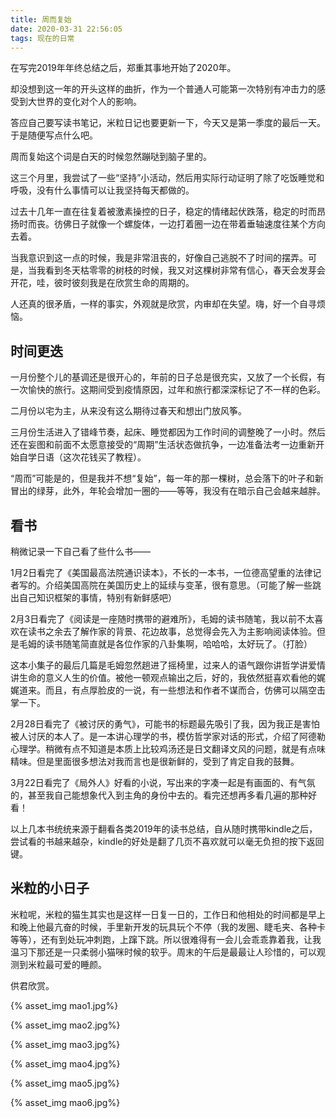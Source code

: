```yaml
---
title: 周而复始
date: 2020-03-31 22:56:05
tags: 现在的日常
---
```


在写完2019年年终总结之后，郑重其事地开始了2020年。

却没想到这一年的开头这样的曲折，作为一个普通人可能第一次特别有冲击力的感受到大世界的变化对个人的影响。

答应自己要写读书笔记，米粒日记也要更新一下，今天又是第一季度的最后一天。于是随便写点什么吧。

周而复始这个词是白天的时候忽然蹦哒到脑子里的。

这三个月里，我尝试了一些“坚持”小活动，然后用实际行动证明了除了吃饭睡觉和呼吸，没有什么事情可以让我坚持每天都做的。

过去十几年一直在往复着被激素操控的日子，稳定的情绪起伏跌落，稳定的时而昂扬时而丧。彷佛日子就像一个螺旋体，一边打着圈一边在带着垂轴速度往某个方向去着。

当我意识到这一点的时候，我是非常沮丧的，好像自己逃脱不了时间的摆弄。可是，当我看到冬天枯零零的树枝的时候，我又对这棵树非常有信心，春天会发芽会开花，哇，彼时彼刻我是在欣赏生命的周期的。

人还真的很矛盾，一样的事实，外观就是欣赏，内审却在失望。嗨，好一个自寻烦恼。

## 时间更迭

一月份整个儿的基调还是很开心的，年前的日子总是很充实，又放了一个长假，有一次愉快的旅行。这期间受到疫情原因，过年和旅行都深深标记了不一样的色彩。

二月份以宅为主，从来没有这么期待过春天和想出门放风筝。

三月份生活进入了错峰节奏，起床、睡觉都因为工作时间的调整晚了一小时。然后还在妄图和前面不太愿意接受的“周期”生活状态做抗争，一边准备法考一边重新开始自学日语（这次花钱买了教程）。

“周而”可能是的，但是我并不想“复始”，每一年的那一棵树，总会落下的叶子和新冒出的绿芽，此外，年轮会增加一圈的——等等，我没有在暗示自己会越来越胖。

## 看书

稍微记录一下自己看了些什么书——

1月2日看完了《美国最高法院通识读本》，不长的一本书，一位德高望重的法律记者写的。介绍美国高院在美国历史上的延续与变革，很有意思。（可能了解一些跳出自己知识框架的事情，特别有新鲜感吧）

2月3日看完了《阅读是一座随时携带的避难所》，毛姆的读书随笔，我以前不太喜欢在读书之余去了解作家的背景、花边故事，总觉得会先入为主影响阅读体验。但是毛姆的读书随笔简直就是各位作家的八卦集啊，哈哈哈，太好玩了。（打脸）

这本小集子的最后几篇是毛姆忽然趟进了摇椅里，过来人的语气跟你讲哲学讲爱情讲生命的意义人生的价值。被他一顿观点输出之后，好的，我依然挺喜欢看他的娓娓道来。而且，有点厚脸皮的一说，有一些想法和作者不谋而合，仿佛可以隔空击掌一下。

2月28日看完了《被讨厌的勇气》，可能书的标题最先吸引了我，因为我正是害怕被人讨厌的本人了。是一本讲心理学的书，模仿哲学家对话的形式，介绍了阿德勒心理学。稍微有点不知道是本质上比较鸡汤还是日文翻译文风的问题，就是有点味精味。但是里面很多想法对我而言也是很新鲜的，受到了肯定自我的鼓舞。

3月22日看完了《局外人》好看的小说，写出来的字凑一起是有画面的、有气氛的，甚至我自己能想象代入到主角的身份中去的。看完还想再多看几遍的那种好看！

以上几本书统统来源于翻看各类2019年的读书总结，自从随时携带kindle之后，尝试看的书越来越杂，kindle的好处是翻了几页不喜欢就可以毫无负担的按下返回键。

## 米粒的小日子

米粒呢，米粒的猫生其实也是这样一日复一日的，工作日和他相处的时间都是早上和晚上他最亢奋的时候，手里新开发的玩具玩个不停（我的发圈、睫毛夹、各种卡等等），还有到处玩冲刺跑，上蹿下跳。所以很难得有一会儿会乖乖靠着我，让我温习下那还是一只柔弱小猫咪时候的软乎。周末的午后是最最让人珍惜的，可以观测到米粒最可爱的睡颜。

供君欣赏。

{% asset_img mao1.jpg%}



{% asset_img mao2.jpg%}



{% asset_img mao3.jpg%}



{% asset_img mao4.jpg%}



{% asset_img mao5.jpg%}



{% asset_img mao6.jpg%}